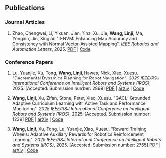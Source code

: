 ## Publications

### Journal Articles

1. Zhao, Chengwei, Li, Yixuan, Jian, Yina, Xu, Jie, **Wang, Linji**, Ma, Yongxin, Jin, Xinglai. "II-NVM: Enhancing Map Accuracy and Consistency with Normal Vector-Assisted Mapping". *IEEE Robotics and Automation Letters*, 2025.
   [PDF](https://arxiv.org/pdf/2504.08204) | [Code](https://ieeexplore.ieee.org/abstract/document/10966190)

### Conference Papers

1. Lu, Yuanjie, Xu, Tong, **Wang, Linji**, Hawes, Nick, Xiao, Xuesu. "Decremental Dynamics Planning for Robot Navigation". *2025 IEEE/RSJ International Conference on Intelligent Robots and Systems (IROS)*, 2025. [Accepted. Submission number: 2899]
   [PDF](https://arxiv.org/pdf/2503.20521) | [arXiv](https://arxiv.org/abs/2503.20521) | [Code](https://arxiv.org/pdf/2503.20521)

2. **Wang, Linji**, Xu, Zifan, Stone, Peter, Xiao, Xuesu. "GACL: Grounded Adaptive Curriculum Learning with Active Task and Performance Monitoring". *2025 IEEE/RSJ International Conference on Intelligent Robots and Systems (IROS)*, 2025. [Accepted. Submission number: 1239]
   [PDF](https://arxiv.org/pdf/2508.02988) | [arXiv](https://arxiv.org/abs/2508.02988) | [Code](https://arxiv.org/pdf/2508.02988)

3. **Wang, Linji**, Xu, Tong, Lu, Yuanjie, Xiao, Xuesu. "Reward Training Wheels: Adaptive Auxiliary Rewards for Robotics Reinforcement Learning". *2025 IEEE/RSJ International Conference on Intelligent Robots and Systems (IROS)*, 2025. [Accepted. Submission number: 2755]
   [PDF](https://arxiv.org/pdf/2503.15724) | [arXiv](https://arxiv.org/abs/2503.15724) | [Code](https://arxiv.org/pdf/2503.15724)

